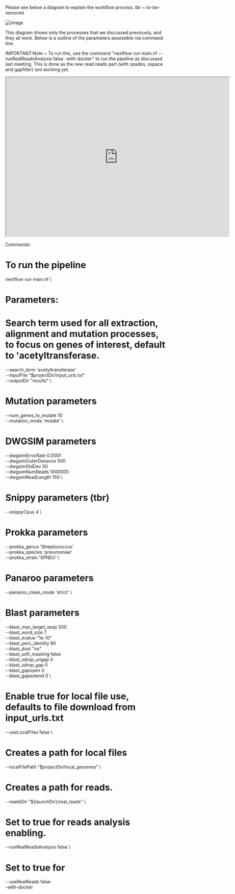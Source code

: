 Please see below a diagram to explain the workflow process. tbr ~ to-be-removed 

![image](https://github.com/user-attachments/assets/9c8c4d6e-3fef-47cb-8e32-c6aa7b170006)

This diagram shows only the processes that we discussed previously, and they all work. Below is a outline of the parameters assessible via command line. 

IMPORTANT:Note ~ To run this, use the command "nextflow run main.nf --runRealReadsAnalysis false -with-docker" to run the pipeline as discussed last meeting. This is done as the new read reads part (with spades, sspace and gapfiller) isnt working yet. 


<iframe src="https://www.plectica.com/maps/EM04TH3E9" width="700" height="500"></iframe>

Commands:
# To run the pipeline
nextflow run main.nf \
# Parameters:
  # Search term used for all extraction, alignment and mutation processes, to focus on genes of interest, default to 'acetyltransferase.
  --search_term 'acetyltransferase' \
  --inputFile "$projectDir/input_urls.txt" \
  --outputDir "results" \

  # Mutation parameters
  --num_genes_to_mutate 10 \
  --mutation_mode 'mutate' \

  # DWGSIM parameters
  --dwgsimErrorRate 0.0001 \
  --dwgsimOuterDistance 500 \
  --dwgsimStdDev 50 \
  --dwgsimNumReads 1000000 \
  --dwgsimReadLength 150 \

  # Snippy parameters (tbr)
  --snippyCpus 4 \
 
  # Prokka parameters
  --prokka_genus 'Streptococcus' \
  --prokka_species 'pneumoniae' \
  --prokka_strain 'SPNEU' \

  # Panaroo parameters
  --panaroo_clean_mode 'strict' \

  # Blast parameters
  --blast_max_target_seqs 500 \
  --blast_word_size 7 \
  --blast_evalue "1e-10" \
  --blast_perc_identity 90 \
  --blast_dust "no" \
  --blast_soft_masking false \
  --blast_xdrop_ungap 0 \
  --blast_xdrop_gap 0 \
  --blast_gapopen 0 \
  --blast_gapextend 0 \

  # Enable true for local file use, defaults to file download from input_urls.txt
  --useLocalFiles false \

  # Creates a path for local files
  --localFilePath "$projectDir/local_genomes" \

  # Creates a path for reads. 
  --readsDir "${launchDir}/real_reads" \

  # Set to true for reads analysis enabling. 
  --runRealReadsAnalysis false \

  # Set to true for 
  --useRealReads false \
  -with-docker
